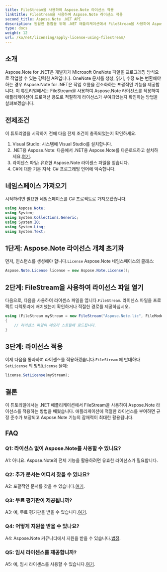 ```yaml
---
title: FileStream을 사용하여 Aspose.Note 라이선스 적용
linktitle: FileStream을 사용하여 Aspose.Note 라이선스 적용
second_title: Aspose.Note .NET API
description: 원활한 통합을 위해 .NET 애플리케이션에서 FileStream을 사용하여 Aspose.Note 라이선스를 적용하는 방법을 알아보세요.
type: docs
weight: 12
url: /ko/net/licensing/apply-license-using-filestream/
---
```

## 소개

Aspose.Note for .NET은 개발자가 Microsoft OneNote 파일을 프로그래밍 방식으로 작업할 수 있는 강력한 API입니다. OneNote 문서를 생성, 읽기, 수정 또는 변환해야 하는 경우 Aspose.Note for .NET은 작업 흐름을 간소화하는 포괄적인 기능을 제공합니다. 이 튜토리얼에서는 FileStream을 사용하여 Aspose.Note 라이선스를 적용하여 애플리케이션이 프로덕션 용도로 적절하게 라이선스가 부여되었는지 확인하는 방법을 살펴보겠습니다.

## 전제조건

이 튜토리얼을 시작하기 전에 다음 전제 조건이 충족되었는지 확인하세요.

1. Visual Studio: 시스템에 Visual Studio를 설치합니다.
2.  .NET용 Aspose.Note: 다음에서 .NET용 Aspose.Note를 다운로드하고 설치하세요.[여기](https://releases.aspose.com/note/net/).
3. 라이센스 파일: 유효한 Aspose.Note 라이센스 파일을 얻습니다.
4. C#에 대한 기본 지식: C# 프로그래밍 언어에 익숙합니다.

## 네임스페이스 가져오기

시작하려면 필요한 네임스페이스를 C# 프로젝트로 가져오겠습니다.

```csharp
using Aspose.Note;
using System;
using System.Collections.Generic;
using System.IO;
using System.Linq;
using System.Text;
```

## 1단계: Aspose.Note 라이선스 개체 초기화

 먼저, 인스턴스를 생성해야 합니다.`License` Aspose.Note 네임스페이스의 클래스:

```csharp
Aspose.Note.License license = new Aspose.Note.License();
```

## 2단계: FileStream을 사용하여 라이선스 파일 열기

 다음으로, 다음을 사용하여 라이센스 파일을 엽니다.`FileStream`. 라이센스 파일을 프로젝트 디렉토리에 배치했는지 확인하거나 적절한 경로를 제공하십시오.

```csharp
using (FileStream myStream = new FileStream("Aspose.Note.lic", FileMode.Open))
{
    // 라이센스 파일이 메모리 스트림에 로드됩니다.
}
```

## 3단계: 라이선스 적용

 이제 다음을 통과하여 라이센스를 적용하겠습니다.`FileStream` 에 반대하다`SetLicense` 의 방법`License` 물체:

```csharp
license.SetLicense(myStream);
```

## 결론

이 튜토리얼에서는 .NET 애플리케이션에서 FileStream을 사용하여 Aspose.Note 라이선스를 적용하는 방법을 배웠습니다. 애플리케이션에 적절한 라이선스를 부여하면 규정 준수가 보장되고 Aspose.Note 기능의 잠재력이 최대한 활용됩니다.

## FAQ

### Q1: 라이선스 없이 Aspose.Note를 사용할 수 있나요?

A1: 아니요. Aspose.Note의 전체 기능을 활용하려면 유효한 라이선스가 필요합니다.

### Q2: 추가 문서는 어디서 찾을 수 있나요?

 A2: 포괄적인 문서를 찾을 수 있습니다.[여기](https://reference.aspose.com/note/net/).

### Q3: 무료 평가판이 제공됩니까?

 A3: 예, 무료 평가판을 받을 수 있습니다.[여기](https://releases.aspose.com/).

### Q4: 어떻게 지원을 받을 수 있나요?

A4: Aspose.Note 커뮤니티에서 지원을 받을 수 있습니다.[법정](https://forum.aspose.com/c/note/28).

### Q5: 임시 라이센스를 제공합니까?

 A5: 예, 임시 라이센스를 사용할 수 있습니다.[여기](https://purchase.aspose.com/temporary-license/).